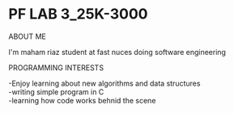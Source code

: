 # PF LAB 3_25K-3000 

ABOUT ME

I'm maham riaz student at fast nuces doing  software engineering

PROGRAMMING INTERESTS

-Enjoy learning about new algorithms and data structures\
-writing simple program in C\
-learning how code works behnid the scene 

